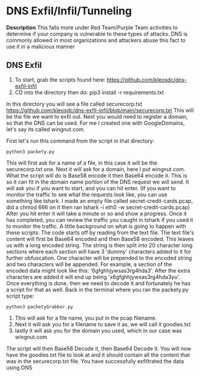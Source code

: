 # DNS Exfil/Infil/Tunneling

**Description**
This falls more under Red Team/Purple Team activities to determine if your company is vulnerable to these types of attacks. DNS is commonly allowed in most organizations and attackers abuse this fact to use it in a malicious manner
## DNS Exfil
1. To start, grab the scripts found here:  https://github.com/kleosdc/dns-exfil-infil 
2. CD into the directory then do: pip3 install -r requirements.txt

In this directory you will see a file called securecorp.txt  https://github.com/kleosdc/dns-exfil-infil/blob/main/securecorp.txt
This will be the file we want to exfil out. Next you would need to register a domain, so that the DNS can be used. For me I created one with GoogleDomains, let's say its called wingnut.com. 

First let's run this command from the script in that directory:
```
python3 packety.py
```
This will first ask for a name of a file, in this case it will be the securecorp.txt one. Next it will ask for a domain, here I put wingnut.com. What the script will do is Base58 encode it then Base64 encode it. This is so it can fit in the domain name portion of the DNS request we will send. It will ask you if you want to start, and you can hit enter. (If you want to monitor the traffic to see what the requests look like, you can use something like tshark. I made an empty file called secret-credit-cards.pcap, did a chmod 666 on it then ran tshark -i eth0 -w secret-credit-cards.pcap)
After you hit enter it will take a minute or so and show a progress. Once it has completed, you can review the traffic you caught in tshark if you used it to monitor the traffic.
A little background on what is going to happen with these scripts: The code starts off by reading from the text file. The text file's content will first be Base64 encoded and then Base58 encoded. This leaves us with a long encoded string. The string is then split into 20 character long sections where each section will have 3 'dummy' characters added to it for further obfuscation. One character will be prepended to the encoded string and two characters will be appended. For example, a section of the encoded data might look like this: '6gfghhjywsas3rg4hda3'. After the extra characters are added it will end up being 'x6gfghhjywsas3rg4hda3yu'.
Once everything is done, then we need to decode it and fortunately he has a script for that as well. Back in the terminal where you ran the packety.py script type:
```
python3 packetyGrabber.py
```
1. This will ask for a file name, you put in the pcap filename. 
2. Next it will ask you for a filename to save it as, we will call it goodies.txt
3. lastly it will ask you for the domain you used, which in our case was wingnut.com

The script will then Base58 Decode it, then Base64 Decode it. You will now have the goodies.txt file to look at and it should contain all the content that was in the securecorp.txt file. You have successfully exfiltrated the data using DNS


